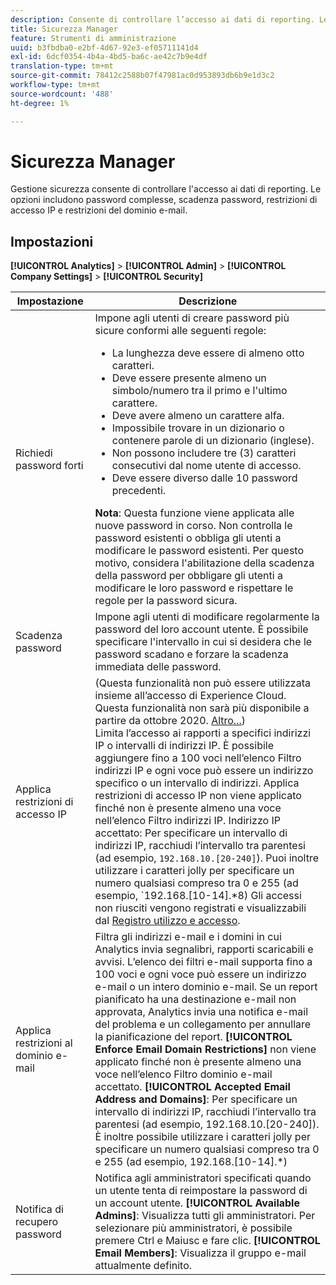 ```yaml
---
description: Consente di controllare l’accesso ai dati di reporting. Le opzioni includono password complesse, scadenza password, restrizioni di accesso IP e restrizioni del dominio e-mail.
title: Sicurezza Manager
feature: Strumenti di amministrazione
uuid: b3fbdba0-e2bf-4d67-92e3-ef05711141d4
exl-id: 6dcf0354-4b4a-4bd5-ba6c-ae42c7b9e4df
translation-type: tm+mt
source-git-commit: 78412c2588b07f47981ac0d953893db6b9e1d3c2
workflow-type: tm+mt
source-wordcount: '488'
ht-degree: 1%

---
```


# Sicurezza Manager

Gestione sicurezza consente di controllare l&#39;accesso ai dati di reporting. Le opzioni includono password complesse, scadenza password, restrizioni di accesso IP e restrizioni del dominio e-mail.

## Impostazioni

**[!UICONTROL Analytics]** > **[!UICONTROL Admin]** > **[!UICONTROL Company Settings]** > **[!UICONTROL Security]**

| Impostazione | Descrizione |
|--- |--- |
| Richiedi password forti | Impone agli utenti di creare password più sicure conformi alle seguenti regole: <ul><li>La lunghezza deve essere di almeno otto caratteri.</li><li>Deve essere presente almeno un simbolo/numero tra il primo e l&#39;ultimo carattere.</li><li>Deve avere almeno un carattere alfa.</li><li>Impossibile trovare in un dizionario o contenere parole di un dizionario (inglese).</li><li>Non possono includere tre (3) caratteri consecutivi dal nome utente di accesso.</li><li>Deve essere diverso dalle 10 password precedenti.</li></ul>**Nota**: Questa funzione viene applicata alle nuove password in corso. Non controlla le password esistenti o obbliga gli utenti a modificare le password esistenti. Per questo motivo, considera l&#39;abilitazione della scadenza della password per obbligare gli utenti a modificare le loro password e rispettare le regole per la password sicura. |
| Scadenza password | Impone agli utenti di modificare regolarmente la password del loro account utente. È possibile specificare l&#39;intervallo in cui si desidera che le password scadano e forzare la scadenza immediata delle password. |
| Applica restrizioni di accesso IP | (Questa funzionalità non può essere utilizzata insieme all’accesso di Experience Cloud. Questa funzionalità non sarà più disponibile a partire da ottobre 2020. [Altro...](/help/admin/company/login-restrictions-eol.md))<br> Limita l’accesso ai rapporti a specifici indirizzi IP o intervalli di indirizzi IP. È possibile aggiungere fino a 100 voci nell’elenco Filtro indirizzi IP e ogni voce può essere un indirizzo specifico o un intervallo di indirizzi. Applica restrizioni di accesso IP non viene applicato finché non è presente almeno una voce nell’elenco Filtro indirizzi IP. Indirizzo IP accettato: Per specificare un intervallo di indirizzi IP, racchiudi l’intervallo tra parentesi (ad esempio, `192.168.10.[20-240]`). Puoi inoltre utilizzare i caratteri jolly per specificare un numero qualsiasi compreso tra 0 e 255 (ad esempio, `192.168.[10-14].*8) Gli accessi non riusciti vengono registrati e visualizzabili dal [Registro utilizzo e accesso](https://docs.adobe.com/content/help/en/analytics/admin/admin-tools/logs.html#section_6FBAF92D9EA244809C45A78A2F0A7232). |
| Applica restrizioni al dominio e-mail | Filtra gli indirizzi e-mail e i domini in cui Analytics invia segnalibri, rapporti scaricabili e avvisi. L’elenco dei filtri e-mail supporta fino a 100 voci e ogni voce può essere un indirizzo e-mail o un intero dominio e-mail. Se un report pianificato ha una destinazione e-mail non approvata, Analytics invia una notifica e-mail del problema e un collegamento per annullare la pianificazione del report. **[!UICONTROL Enforce Email Domain Restrictions]** non viene applicato finché non è presente almeno una voce nell’elenco Filtro dominio e-mail accettato. **[!UICONTROL Accepted Email Address and Domains]**: Per specificare un intervallo di indirizzi IP, racchiudi l’intervallo tra parentesi (ad esempio, 192.168.10.[20-240]). È inoltre possibile utilizzare i caratteri jolly per specificare un numero qualsiasi compreso tra 0 e 255 (ad esempio, 192.168.[10-14].*) |
| Notifica di recupero password | Notifica agli amministratori specificati quando un utente tenta di reimpostare la password di un account utente. **[!UICONTROL Available Admins]**: Visualizza tutti gli amministratori. Per selezionare più amministratori, è possibile premere Ctrl e Maiusc e fare clic. **[!UICONTROL Email Members]**: Visualizza il gruppo e-mail attualmente definito. |

